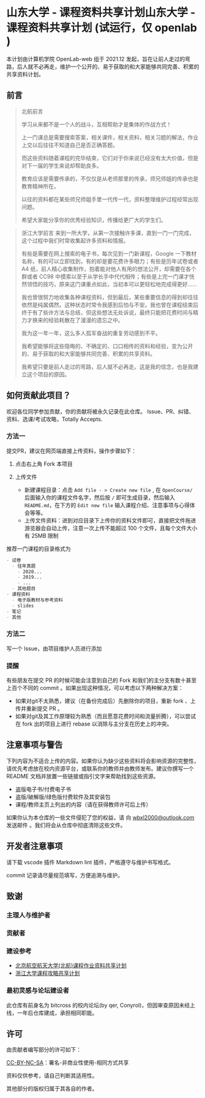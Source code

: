 # 山东大学 - 课程资料共享计划山东大学 - 课程资料共享计划 (试运行，仅 openlab )

本计划由计算机学院 OpenLab-web 组于 2021.12 发起，旨在让前人走过的弯路，后人就不必再走，维护一个公开的、易于获取的和大家能够共同完善、积累的共享资料计划。

## 前言

> 北航前言
> 
> 学习从来都不是一个人的战斗，互相帮助才是集体的作战方式！
> 
> 上一门课总是需要搜索答案，相关课件，相关资料，相关习题的解法，作业上交以后往往不知道自己是否正确答题。
> 
> 而这些资料随着课程的完毕结束，它们对于你来说已经没有太大价值，但是对下一届的学生来说却帮助良多。
> 
> 教育应该是需要传承的，不仅仅是从老师那里的传承，师兄师姐的传承也是教育精神所在。
> 
> 以往的资料都在某些师兄师姐手里一代传一代，资料整理维护过程经常出现问题。
> 
> 希望大家能分享你的优秀经验知识，传播给更广大的学生们。

> 浙江大学前言
> 来到一所大学，从第一次接触许多课，直到一门一门完成，这个过程中我们时常收集起许多资料和情报。
> 
> 有些是需要在网上搜索的电子书，每次见到一门新课程，Google 一下教材名称，有的可以立即找到，有的却是要花费许多眼力；有些是历年试卷或者 A4 纸，前人精心收集制作，抱着能对他人有用的想法公开，却需要在各个群或者 CC98 中摸索以至于从学长手中代代相传；有些是上完一门课才恍然领悟的技巧，原来这门课重点如此，当初本可以更轻松地完成得更好……
> 
> 我也曾很努力地收集各种课程资料，但到最后，某些重要信息的得到却往往依然是纯属偶然。这种状态时常令我感到后怕与不安。我也曾在课程结束后终于有了些许方法与总结，但这些想法无处诉说，最终只能把花费时间与精力才换来的经验耗散在了漫漫的遗忘之中。
> 
> 我为这一年一年，这么多人孤军奋战的重复劳动感到不平。
> 
> 我希望能够将这些隐晦的、不确定的、口口相传的资料和经验，变为公开的、易于获取的和大家能够共同完善、积累的共享资料。
> 
> 我希望只要是前人走过的弯路，后人就不必再走。这是我的信念，也是我建立这个项目的原因。

## 如何贡献此项目？

欢迎各位同学参加贡献，你的贡献将被永久记录在此仓库。
Issue、PR、纠错、资料、选课/考试攻略，Totally Accepts.

### 方法一

提交PR，建议在网页端直接上传资料，操作步骤如下：

1. 点击右上角 Fork 本项目

2. 上传文件
   - 新建课程目录：点击 `Add file - > Create new file` , 在 `OpenCourse/` 后面输入你的课程文件名字，然后按 `/` 即可生成目录，然后输入 `README.md`，在下方的 `Edit new file` 输入课程介绍、注意事项与心得体会等等。
   - 上传文件资料：进到对应目录下上传你的资料文件即可，直接把文件拖进游览器会自动上传，注意一次上传不能超过 100 个文件，且每个文件大小有 25MB 限制
  
推荐一门课程的目录格式为

```markdown
- 试卷
  - 往年真题
    - 2020...
    - 2019...
    - ...
  - 其他题目
- 课程资料
  - 电子版教材与参考资料
  - slides
- 笔记
- 其他
```

### 方法二

写一个 Issue，由项目维护人员进行添加

### 提醒

有些朋友在提交 PR 的时候可能会注意到自己的 Fork 和我们的主分支有数十甚至上百个不同的 commit 。如果出现这种情况，可以考虑以下两种解决方案：

- 如果对git不太熟悉，建议（在备份完成后）先删除你的项目，重新 fork 、上传并重新提交 PR 。
- 如果对git及其工作原理较为熟悉（而且愿意花费时间和流量折腾），可以尝试在 fork 出的项目上进行 rebase 以消除与主分支在历史上的冲突。

## 注意事项与警告

下列内容为不适合上传的内容。如果你认为缺少这些资料将会影响资源的完整性，请优先考虑放在校内资源平台，或联系你的教师并由教师发布。建议你撰写一个 README 文档并放置一些链接或指引文字来帮助找到这些资源。

- 盗版电子书/付费电子书
- 盗版/破解版/绿色版付费软件及其安装包
- 课程/教师主页上列出的内容（请在获得教师许可后上传）

如果你认为本仓库的一些文件侵犯了您的权益，请 向 wbxl2000@outlook.com 发送邮件 。我们将会从仓库中彻底清除这些文件。

## 开发者注意事项

请下载 vscode 插件 Markdown lint 插件，严格遵守与维护书写格式。

commit 记录请尽量规范填写，方便追溯与维护。

## 致谢

### 主理人与维护者

### 贡献者

### 建设参考

- [北京航空航天大学(北航)课程作业资料共享计划](https://github.com/TheBloodthirster/BUAA_Course_Sharing)
- [浙江大学课程攻略共享计划](https://github.com/QSCTech/zju-icicles)

### 最初灵感与论坛建设者

此仓库有前身名为 bitcross 的校内论坛(by qer, Conyrol)，但因审查原因未经上线，一年后仓库建成，承担相同职能。

## 许可

由贡献者编写部分的许可如下：

[CC-BY-NC-SA](https://creativecommons.org/licenses/by-nc-sa/4.0/deed.zh)：署名-非商业性使用-相同方式共享

资料仅供参考，请自己判断其适用性。

其他部分的版权归属于其各自的作者。
